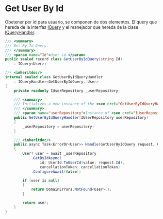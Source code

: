 # Get User By Id

Obetener por id para usuario, se componen de dos elementos. El query que hereda de la interfaz [IQuery](./../../../abstractions/messaging/Iquery.md) y el manejador que hereda de la clase [IQueryHandler](../../../abstractions/messaging/IqueryHandler.md).

```csharp
/// <summary>
/// Get By Id Query.
/// </summary>
/// <param name="Id">User id.</param>
public sealed record class GetUserByIdQuery(string Id)
    : IQuery<User>;

```

```csharp
/// <inheritdoc/>
internal sealed class GetUserByIdQueryHandler
    : IQueryHandler<GetUserByIdQuery, User>
{
    private readonly IUserRepository _userRepository;

    /// <summary>
    /// Initializes a new instance of the <see cref="GetUserByIdQueryHandler"/> class.
    /// </summary>
    /// <param name="userRepository">Instance of <see cref="IUserRepository"/>.</param>
    public GetUserByIdQueryHandler(IUserRepository userRepository)
    {
        _userRepository = userRepository;
    }

    /// <inheritdoc/>
    public async Task<ErrorOr<User>> Handle(GetUserByIdQuery request, CancellationToken cancellationToken)
    {
        User? user = await _userRepository
            .GetByIdAsync(
                id: UserId.ToUserId(value: request.Id),
                cancellationToken: cancellationToken)
            .ConfigureAwait(false);

        if (user is null)
        {
            return DomainErrors.NotFound<User>();
        }

        return user;
    }
}
```
